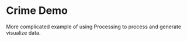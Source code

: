 Crime Demo
=====

More complicated example of using Processing to process and generate visualize data.

